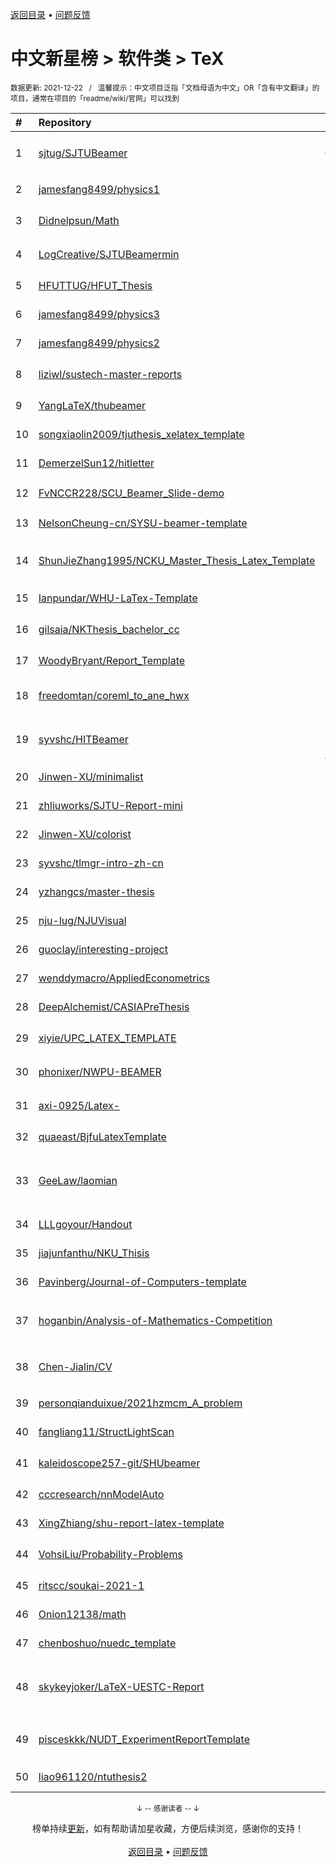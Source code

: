 <a href="https://github.com/kon9chunkit/GitHub-Chinese-Top-Charts#github中文排行榜">返回目录</a> • <a href="/content/docs/feedback.md">问题反馈</a>

# 中文新星榜 > 软件类 > TeX
<sub>数据更新: 2021-12-22&nbsp;&nbsp;&nbsp;/&nbsp;&nbsp;&nbsp;温馨提示：中文项目泛指「文档母语为中文」OR「含有中文翻译」的项目，通常在项目的「readme/wiki/官网」可以找到</sub>

|#|Repository|Description|Stars|Updated|Created|
|:-|:-|:-|:-|:-|:-|
|1|[sjtug/SJTUBeamer](https://github.com/sjtug/SJTUBeamer)|上海交通大学 Beamer 模版   Beamer template for Shanghai Jiao Tong University|197|2021-12-20|2021-04-18|
|2|[jamesfang8499/physics1](https://github.com/jamesfang8499/physics1)|-|76|2021-12-17|2021-07-15|
|3|[Didnelpsun/Math](https://github.com/Didnelpsun/Math)|考研数学，数学一，包括高等数学、线性代数、概率统计|75|2021-12-11|2021-01-08|
|4|[LogCreative/SJTUBeamermin](https://github.com/LogCreative/SJTUBeamermin)|上海交通大学 LaTeX Beamer 幻灯片模板 - VI 最小工作集|57|2021-11-05|2021-03-15|
|5|[HFUTTUG/HFUT_Thesis](https://github.com/HFUTTUG/HFUT_Thesis)|LaTeX Thesis Template for Hefei University of Technology|38|2021-08-31|2021-05-17|
|6|[jamesfang8499/physics3](https://github.com/jamesfang8499/physics3)|-|30|2021-12-17|2021-07-15|
|7|[jamesfang8499/physics2](https://github.com/jamesfang8499/physics2)|-|28|2021-12-17|2021-07-15|
|8|[liziwl/sustech-master-reports](https://github.com/liziwl/sustech-master-reports)|南方科技大学硕士开题报告、年度考核报告 （中/英）|21|2021-12-16|2021-05-18|
|9|[YangLaTeX/thubeamer](https://github.com/YangLaTeX/thubeamer)|A Beamer Theme for Tsinghua University (THU).|19|2021-11-16|2021-07-07|
|10|[songxiaolin2009/tjuthesis_xelatex_template](https://github.com/songxiaolin2009/tjuthesis_xelatex_template)|Thesis Template in Tianjin University compiled with XeLaTeX|18|2021-12-10|2021-07-01|
|11|[DemerzelSun12/hitletter](https://github.com/DemerzelSun12/hitletter)|一个简单的哈工大信纸模板|17|2021-12-15|2021-03-07|
|12|[FvNCCR228/SCU_Beamer_Slide-demo](https://github.com/FvNCCR228/SCU_Beamer_Slide-demo)|四川大学非官方Beamer模板   Unofficial Beamer Template for Sichuan University|12|2021-12-08|2021-12-02|
|13|[NelsonCheung-cn/SYSU-beamer-template](https://github.com/NelsonCheung-cn/SYSU-beamer-template)|a beamer template for sysu|11|2021-12-19|2021-06-16|
|14|[ShunJieZhang1995/NCKU_Master_Thesis_Latex_Template](https://github.com/ShunJieZhang1995/NCKU_Master_Thesis_Latex_Template)|National Cheng Kung University (NCKU) Thesis Template in LaTex.   國立成功大學碩士用畢業論文LaTex模版|11|2021-06-19|2021-02-21|
|15|[Ianpundar/WHU-LaTex-Template](https://github.com/Ianpundar/WHU-LaTex-Template)|-|10|2021-12-13|2021-10-11|
|16|[gilsaia/NKThesis_bachelor_cc](https://github.com/gilsaia/NKThesis_bachelor_cc)|南开计算机学院本科生毕设模板 根据硕士/博士模板修改而来|10|2021-06-11|2021-03-05|
|17|[WoodyBryant/Report_Template](https://github.com/WoodyBryant/Report_Template)|Report_Template|9|2021-11-05|2021-09-19|
|18|[freedomtan/coreml_to_ane_hwx](https://github.com/freedomtan/coreml_to_ane_hwx)|a quick and dirty little program to convert Apple CoreML model to ANE hwx file|9|2021-07-19|2021-05-25|
|19|[syvshc/HITBeamer](https://github.com/syvshc/HITBeamer)|基于 THU-Beamer-Theme (https://github.com/Trinkle23897/THU-Beamer-Theme) 删删改改而成的 :bug:|9|2021-11-17|2021-05-17|
|20|[Jinwen-XU/minimalist](https://github.com/Jinwen-XU/minimalist)|-|8|2021-12-16|2021-03-10|
|21|[zhliuworks/SJTU-Report-mini](https://github.com/zhliuworks/SJTU-Report-mini)|:memo:  SJTU 中文简约 LaTeX 报告模板|7|2021-06-07|2021-06-07|
|22|[Jinwen-XU/colorist](https://github.com/Jinwen-XU/colorist)|-|7|2021-12-17|2021-03-10|
|23|[syvshc/tlmgr-intro-zh-cn](https://github.com/syvshc/tlmgr-intro-zh-cn)|关于 tlmgr 使用的简短的介绍. :heart:|7|2021-09-05|2021-03-06|
|24|[yzhangcs/master-thesis](https://github.com/yzhangcs/master-thesis)|基于树形条件随机场的高阶句法分析|6|2021-07-08|2021-02-01|
|25|[nju-lug/NJUVisual](https://github.com/nju-lug/NJUVisual)|实现南京大学标准配色方案和标识|5|2021-12-14|2021-11-21|
|26|[guoclay/interesting-project](https://github.com/guoclay/interesting-project)|一些有趣的项目|5|2021-09-30|2021-09-28|
|27|[wenddymacro/AppliedEconometrics](https://github.com/wenddymacro/AppliedEconometrics)|Stata、计量经济学、DSGE|5|2021-10-28|2021-08-29|
|28|[DeepAlchemist/CASIAPreThesis](https://github.com/DeepAlchemist/CASIAPreThesis)|中科院自动化所博士中期考核 LaTeX 模板|5|2021-06-02|2021-06-02|
|29|[xiyie/UPC_LATEX_TEMPLATE](https://github.com/xiyie/UPC_LATEX_TEMPLATE)|中国石油大学（华东）控制科学与工程学院课题模板（不保证通用）|4|2021-10-01|2021-09-29|
|30|[phonixer/NWPU-BEAMER](https://github.com/phonixer/NWPU-BEAMER)|Latex-Beamer-ppt-NWPU-西北工业大学ppt模板-LaTex-Beamer|4|2021-08-25|2021-08-25|
|31|[axi-0925/Latex-](https://github.com/axi-0925/Latex-)|Latex中文简历，overleaf直接copy进行编辑|4|2021-06-19|2021-06-19|
|32|[quaeast/BjfuLatexTemplate](https://github.com/quaeast/BjfuLatexTemplate)|北京林业大学毕设模板2021|4|2021-06-03|2021-04-29|
|33|[GeeLaw/laomian](https://github.com/GeeLaw/laomian)|老面 (sourdough, lit. "old dough") is used as the starter for fermenting dough. This repository contains my digital 老面.|4|2021-12-08|2021-01-12|
|34|[LLLgoyour/Handout](https://github.com/LLLgoyour/Handout)|王一老师上课配套的讲义|3|2021-12-19|2021-11-20|
|35|[jiajunfanthu/NKU_Thisis](https://github.com/jiajunfanthu/NKU_Thisis)|南开人工智能学院毕业设计模板|3|2021-09-26|2021-09-26|
|36|[Pavinberg/Journal-of-Computers-template](https://github.com/Pavinberg/Journal-of-Computers-template)|计算机学报 LaTeX 模板|3|2021-07-11|2021-07-11|
|37|[hoganbin/Analysis-of-Mathematics-Competition](https://github.com/hoganbin/Analysis-of-Mathematics-Competition)|本文档是利用了latex中pdfpages包进行文档合并，包括了2009-2020年从第一届数学竞赛到第十二届所有预赛试题解析|3|2021-06-27|2021-06-27|
|38|[Chen-Jialin/CV](https://github.com/Chen-Jialin/CV)|基于 LaTeX 的个人中英简历。CV in Chinese and English version based on LaTeX.|3|2021-10-06|2021-06-23|
|39|[personqianduixue/2021hzmcm_A_problem](https://github.com/personqianduixue/2021hzmcm_A_problem)|2021华中赛 华中杯数学建模 A题|3|2021-06-08|2021-06-08|
|40|[fangliang11/StructLightScan](https://github.com/fangliang11/StructLightScan)|结构光三维扫描仪|3|2021-12-17|2021-01-13|
|41|[kaleidoscope257-git/SHUbeamer](https://github.com/kaleidoscope257-git/SHUbeamer)|SHUbeamer是为了帮助上海大学师生撰写演示文稿而编写的LaTex Beamer模版文件 |2|2021-12-01|2021-11-28|
|42|[cccresearch/nnModelAuto](https://github.com/cccresearch/nnModelAuto)|神經網路自動建模|2|2021-10-17|2021-09-26|
|43|[XingZhiang/shu-report-latex-template](https://github.com/XingZhiang/shu-report-latex-template)|shu的一些实验报告的latex模板|2|2021-09-24|2021-09-23|
|44|[VohsiLiu/Probability-Problems](https://github.com/VohsiLiu/Probability-Problems)|概率论与数理统计（浙大第四版）课后习题整理|2|2021-12-05|2021-09-10|
|45|[ritscc/soukai-2021-1](https://github.com/ritscc/soukai-2021-1)|2021年度春学期総会|2|2021-10-24|2021-09-09|
|46|[Onion12138/math](https://github.com/Onion12138/math)|上海初中数学讲义Latex版|2|2021-08-02|2021-07-14|
|47|[chenboshuo/nuedc_template](https://github.com/chenboshuo/nuedc_template)|全国大学生电子设计竞赛 latex 模板|2|2021-07-30|2021-06-26|
|48|[skykeyjoker/LaTeX-UESTC-Report](https://github.com/skykeyjoker/LaTeX-UESTC-Report)|LaTeX template for report(Lab) of University of Electronic Science and Technology of China (UESTC)  电子科技大学本科实验报告 LaTeX 模板|2|2021-08-21|2021-06-10|
|49|[pisceskkk/NUDT_ExperimentReportTemplate](https://github.com/pisceskkk/NUDT_ExperimentReportTemplate)|Experiment report LaTex template of NUDT undergraduate/NUDT本科实验报告(LaTex模板)|2|2021-07-01|2021-04-23|
|50|[liao961120/ntuthesis2](https://github.com/liao961120/ntuthesis2)|台大碩博士論文模板 (Pandoc)|2|2021-08-14|2021-02-16|

<div align="center">
    <p><sub>↓ -- 感谢读者 -- ↓</sub></p>
    榜单持续<a href="/content/docs/milestone.md">更新</a>，如有帮助请加星收藏，方便后续浏览，感谢你的支持！
</div>

<br/>

<div align="center"><a href="https://github.com/kon9chunkit/GitHub-Chinese-Top-Charts#github中文排行榜">返回目录</a> • <a href="/content/docs/feedback.md">问题反馈</a></div>
